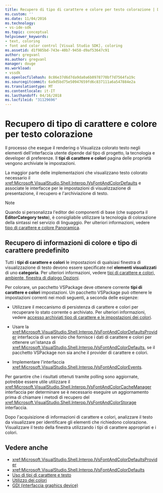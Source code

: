 ```yaml
---
title: Recupero di tipo di carattere e colore per testo colorazione | Documenti Microsoft
ms.custom: ''
ms.date: 11/04/2016
ms.technology:
- vs-ide-sdk
ms.topic: conceptual
helpviewer_keywords:
- text, coloring
- font and color control [Visual Studio SDK], coloring
ms.assetid: d1f985bd-743e-40b7-9458-d9af53647c91
author: gregvanl
ms.author: gregvanl
manager: douge
ms.workload:
- vssdk
ms.openlocfilehash: 8c86e37d6d7da9da0a6b0978770bf7d7564fa19c
ms.sourcegitcommit: 6a9d5bd75e50947659fd6c837111a6a547884e2a
ms.translationtype: MT
ms.contentlocale: it-IT
ms.lasthandoff: 04/16/2018
ms.locfileid: "31129696"
---
```

# <a name="getting-font-and-color-information-for-text-colorization"></a>Recupero di tipo di carattere e colore per testo colorazione
Il processo che esegue il rendering o Visualizza colorato testo negli elementi dell'interfaccia utente dipende dal tipo di progetto, la tecnologia e developer di preferenze. Il **tipi di carattere e colori** pagina delle proprietà vengono archiviate le impostazioni.

 La maggior parte delle implementazioni che visualizzano testo colorato necessario il <xref:Microsoft.VisualStudio.Shell.Interop.IVsFontAndColorDefaults> e associate le interfacce per le impostazioni di visualizzazione di presentazione, il recupero e l'archiviazione di testo.

> [!NOTE]
>  Quando si personalizza l'editor dei componenti di base (che supporta il **EditorCategory testo**), è consigliabile utilizzare la tecnologia di colorazione della sintassi nel servizio di linguaggio. Per ulteriori informazioni, vedere [tipo di carattere e colore Panoramica](../extensibility/font-and-color-overview.md).

## <a name="getting-default-font-and-color-information"></a>Recupero di informazioni di colore e tipo di carattere predefinito
 Tutti i **tipi di carattere e colori** le impostazioni di qualsiasi finestra di visualizzazione di testo devono essere specificate nel **elementi visualizzati** di uno **categoria**. Per ulteriori informazioni, vedere [tipi di carattere e colori, ambiente, finestra di dialogo Opzioni](../ide/reference/fonts-and-colors-environment-options-dialog-box.md).

Per colorare, un pacchetto VSPackage deve ottenere corrente **tipi di carattere e colori** impostazioni. Un pacchetto VSPackage può ottenere le impostazioni correnti nei modi seguenti, a seconda delle esigenze:

-   Utilizzare il meccanismo di persistenza di carattere e colori per recuperare lo stato corrente o archiviato. Per ulteriori informazioni, vedere [accesso archiviati tipo di carattere e le impostazioni dei colori](../extensibility/accessing-stored-font-and-color-settings.md).

-   Usare la <xref:Microsoft.VisualStudio.Shell.Interop.IVsFontAndColorDefaultsProvider> interfaccia di un servizio che fornisce i dati di carattere e colori per ottenere un'istanza di <xref:Microsoft.VisualStudio.Shell.Interop.IVsFontAndColorDefaults>, se il pacchetto VSPackage non sia anche il provider di carattere e colori.

-   Implementare l'interfaccia <xref:Microsoft.VisualStudio.Shell.Interop.IVsFontAndColorEvents>.

Per garantire che i risultati ottenuti tramite polling sono aggiornate, potrebbe essere utile utilizzare il <xref:Microsoft.VisualStudio.Shell.Interop.IVsFontAndColorCacheManager> interfaccia per determinare se è necessario eseguire un aggiornamento prima di chiamare i metodi di recupero del <xref:Microsoft.VisualStudio.Shell.Interop.IVsFontAndColorStorage> interfaccia.

Dopo l'acquisizione di informazioni di carattere e colori, analizzare il testo da visualizzare per identificare gli elementi che richiedono colorazione. Visualizzare il testo della finestra utilizzando i tipi di carattere appropriati e i colori.

## <a name="see-also"></a>Vedere anche

- <xref:Microsoft.VisualStudio.Shell.Interop.IVsFontAndColorDefaultsProvider>
- <xref:Microsoft.VisualStudio.Shell.Interop.IVsFontAndColorDefaults>
- [Uso di tipi di carattere e testo](/dotnet/framework/winforms/advanced/using-fonts-and-text)
- [Utilizzo dei colori](/cpp/windows/working-with-color-image-editor-for-icons)
- [GDI (interfaccia graphics device)](http://msdn.microsoft.com/en-us/7e1d4540-bb2e-4257-8eee-eee376acba83)